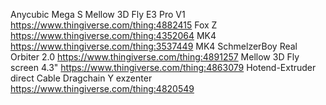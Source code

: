 Anycubic Mega S
Mellow 3D Fly E3 Pro V1  https://www.thingiverse.com/thing:4882415
Fox Z https://www.thingiverse.com/thing:4352064
MK4 https://www.thingiverse.com/thing:3537449
MK4 SchmelzerBoy Real Orbiter 2.0 https://www.thingiverse.com/thing:4891257
Mellow 3D Fly screen 4.3" https://www.thingiverse.com/thing:4863079
Hotend-Extruder direct Cable
Dragchain
Y exzenter https://www.thingiverse.com/thing:4820549
